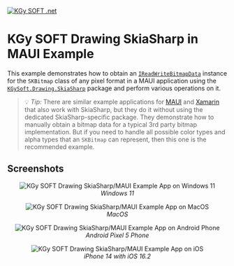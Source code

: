 ﻿[![KGy SOFT .net](https://user-images.githubusercontent.com/27336165/124292367-c93f3d00-db55-11eb-8003-6d943ee7d7fa.png)](https://kgysoft.net)

# KGy SOFT Drawing SkiaSharp in MAUI Example

This example demonstrates how to obtain an [`IReadWriteBitmapData`](https://docs.kgysoft.net/drawing/html/T_KGySoft_Drawing_Imaging_IReadWriteBitmapData.htm) instance for the `SKBitmap` class of any pixel format in a MAUI application using the [`KGySoft.Drawing.SkiaSharp`](https://www.nuget.org/packages/KGySoft.Drawing.SkiaSharp) package and perform various operations on it.

> 💡 _Tip:_ There are similar example applications for [MAUI](../Maui) and [Xamarin](../Xamarin) that also work with SkiaSharp, but they do it without using the dedicated SkiaSharp-specific package. They demonstrate how to manually obtain a bitmap data for a typical 3rd party bitmap implementation. But if you need to handle all possible color types and alpha types that an `SKBitmap` can represent, then this one is the recommended example.

## Screenshots

<p align="center">
  <img alt="KGy SOFT Drawing SkiaSharp/MAUI Example App on Windows 11" src="https://user-images.githubusercontent.com/27336165/237056772-3cf78d62-3487-4af0-9cbd-46ac9df26ded.png"/>
  <br/><em>Windows 11</em>
</p>

<p align="center">
  <img alt="KGy SOFT Drawing SkiaSharp/MAUI Example App on MacOS" src="https://user-images.githubusercontent.com/27336165/237056993-601c21a1-6609-47e4-80f0-d538f73a6499.png"/>
  <br/><em>MacOS</em>
</p>

<p align="center">
  <img alt="KGy SOFT Drawing SkiaSharp/MAUI Example App on Android Phone" src="https://user-images.githubusercontent.com/27336165/237057266-49158fa3-090e-488d-9e20-4b96d28462bf.png"/>
  <br/><em>Android Pixel 5 Phone</em>
</p>

<p align="center">
  <img alt="KGy SOFT Drawing SkiaSharp/MAUI Example App on iOS" src="https://github.com/koszeggy/KGySoft.Drawing/assets/27336165/2d7931e1-cd3f-46f6-8c3b-0fe8b6cc2b70"/>
  <br/><em>iPhone 14 with iOS 16.2</em>
</p>

